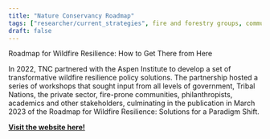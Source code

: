 ```yaml
---
title: "Nature Conservancy Roadmap"
tags: ["researcher/current_strategies", fire and forestry groups, community resilience]
draft: false
---
```


Roadmap for Wildfire Resilience: How to Get There from Here

In 2022, TNC partnered with the Aspen Institute to develop a set of transformative wildfire resilience policy solutions. The partnership hosted a series of workshops that sought input from all levels of government, Tribal Nations, the private sector, fire-prone communities, philanthropists, academics and other stakeholders, culminating in the publication in March 2023 of the Roadmap for Wildfire Resilience: Solutions for a Paradigm Shift.

[**Visit the website here!**](https://www.nature.org/content/dam/tnc/nature/en/documents/Wildfire_Resilience_Roadmap.pdf)

